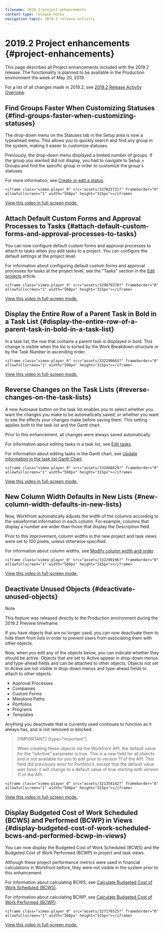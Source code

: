 ```yaml
---
filename: 2019.2-project-enhancements
content-type: release-notes
navigation-topic: 2019-2-release-activity
---
```




# 2019.2 Project enhancements {#project-enhancements}

This page describes all Project enhancements included with the 2019.2 release. The functionality is planned to be available in the Production environment the week of May 20, 2019.


For a list of all changes made in 2019.2, see [2019.2 Release Activity Overview](_2019.2-release-activity-overview.md).


## Find Groups Faster When Customizing Statuses {#find-groups-faster-when-customizing-statuses}

The drop-down menu on the Statuses tab in the Setup area is now a typeahead menu. This allows you to quickly search and find any group in the system, making it easier to customize statuses.


Previously, the drop-down menu displayed a limited number of groups. If the group you wanted did not display, you had to navigate to Setup > Groups and find the specific group in order to customize the group's statuses.


For more information, see [Create or edit a status](create-or-edit-a-status.md).


`<iframe class="vimeo-player_0" src="assets/337825731?" frameborder="0" allowfullscreen="1" width="560px" height="315px"></iframe>` 


[View this video in full-screen mode.](https://vimeo.com/337825731/75a26dd0c0) 


## Attach Default Custom Forms and Approval Processes to Tasks {#attach-default-custom-forms-and-approval-processes-to-tasks}

You can now configure default custom forms and approval processes to attach to tasks when you add tasks to a project. You can configure the default settings at the project level.


For information about configuring default custom forms and approval processes for tasks at the project level, see the "Tasks" section in the [Edit projects](edit-projects.md) article.


`<iframe class="vimeo-player_0" src="assets/329879370?" frameborder="0" allowfullscreen="1" width="560px" height="315px"></iframe>` 


[View this video in full-screen mode.](https://vimeo.com/329879370/647e8ee224) 


## Display the Entire Row of a Parent Task in Bold in a Task List {#display-the-entire-row-of-a-parent-task-in-bold-in-a-task-list}

In a task list, the row that contains a parent task is displayed in bold. This change is visible when the list is sorted by the Work Breakdown structure or by the Task Number in ascending order.


`<iframe class="vimeo-player_0" src="assets/332299663?" frameborder="0" allowfullscreen="1" width="560px" height="315px"></iframe>` 


[View this video in full-screen mode.](https://vimeo.com/332299663/edb65f9e49) 


## Reverse Changes on the Task Lists {#reverse-changes-on-the-task-lists}

A&nbsp;new Autosave button on the task list enables you to select whether you want the changes you make to be automatically saved, or whether you want to see the effects your changes make before saving them. This setting applies both to the task list and the Gantt chart.


Prior to this enhancement, all changes were always saved automatically. 


For information about editing tasks in a task list, see [Edit tasks](edit-tasks.md).


For information about editing tasks in the Gantt chart, see [Update information in the task list Gantt Chart](update-info-task-list-gantt.md).


`<iframe class="vimeo-player_0" src="assets/332468829?" frameborder="0" allowfullscreen="1" width="560px" height="315px"></iframe>` 


[View this video in full-screen mode.](https://vimeo.com/332468829/f8eacc1db7) 


## New Column Width Defaults in New Lists {#new-column-width-defaults-in-new-lists}

Now, Workfront automatically adjusts the width of the columns according to the valueformat information in each column. For example, columns that display a number are wider than those that display the Description field.


Prior to this improvement, column widths in the new project and task views were set to 100 pixels, unless otherwise specified.


For information about column widths, see [Modify column width and order](modify-column-width-order.md).


`<iframe class="vimeo-player_0" src="assets/332299196?" frameborder="0" allowfullscreen="1" width="560px" height="315px"></iframe>` 


[View this video in full-screen mode.](https://vimeo.com/332299196/5cd2b395d6) 


## Deactivate Unused Objects {#deactivate-unused-objects}



>[!NOTE]
>
>This feature was released directly to the Production environment during the 2019.2 Preview timeframe.


If you have objects that are no longer used, you can now deactivate them to hide them from lists in order to prevent users from associating them with other objects.


Now, when you edit any of the objects below, you can indicate whether they should be active. Objects that are set to Active appear in drop-down menus and type-ahead fields and can be attached to other objects. Objects not set to Active are not visible in drop-down menus and type-ahead fields to attach to other objects.



* Approval Processes
* Companies
* Custom Forms
* Milestone Paths
* Portfolios
* Programs
* Templates


Anything you deactivate that is currently used continues to function as it always has, and is not removed or blocked.


>[!IMPORTANT] {type="important"}
>
>When creating these objects via the Workfront API, the default value for the “isActive” parameter is true. This is a new field for all objects and is not available for you to edit prior to version 11 of the API. This field did previously exist for Portfolio’s, except that the default value was false; it will change to a default value of true starting with version 11 of the API.


`<iframe class="vimeo-player_0" src="assets/321354142?" frameborder="0" allowfullscreen="1" width="560px" height="315px"></iframe>` 


[View this video in full-screen mode.](https://vimeo.com/321354142/6feee3d687) 


## Display Budgeted Cost of Work Scheduled (BCWS) and Performed (BCWP) in Views {#display-budgeted-cost-of-work-scheduled-bcws-and-performed-bcwp-in-views}

You can now display the Budgeted Cost of Work Scheduled (BCWS) and the Budgeted Cost of Work Performed (BCWP) in project and task views.


Although these project performance metrics were used in financial calculations in Workfront before, they were not visible in the system prior to this enhancement.


For information about calculating BCWS, see [Calculate Budgeted Cost of Work Scheduled (BCWS)](calculate-bcws.md).


For information about calculating BCWP, see [Calculate Budgeted Cost of Work Performed (BCWP)](calculate-bcwp.md).


`<iframe class="vimeo-player_0" src="assets/327170325?" frameborder="0" allowfullscreen="1" width="560px" height="315px"></iframe>` 


[View this video in full-screen mode.](https://vimeo.com/327170325/a41bf5f018) 
